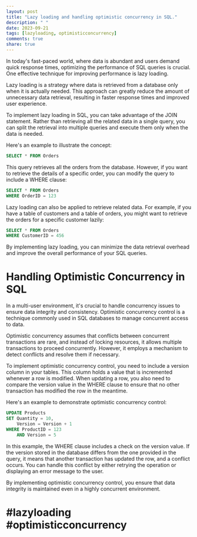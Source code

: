 ```yaml
---
layout: post
title: "Lazy loading and handling optimistic concurrency in SQL."
description: " "
date: 2023-09-21
tags: [lazyloading, optimisticconcurrency]
comments: true
share: true
---
```


In today's fast-paced world, where data is abundant and users demand quick response times, optimizing the performance of SQL queries is crucial. One effective technique for improving performance is lazy loading.

Lazy loading is a strategy where data is retrieved from a database only when it is actually needed. This approach can greatly reduce the amount of unnecessary data retrieval, resulting in faster response times and improved user experience.

To implement lazy loading in SQL, you can take advantage of the JOIN statement. Rather than retrieving all the related data in a single query, you can split the retrieval into multiple queries and execute them only when the data is needed.

Here's an example to illustrate the concept:

```sql
SELECT * FROM Orders
```

This query retrieves all the orders from the database. However, if you want to retrieve the details of a specific order, you can modify the query to include a WHERE clause:

```sql
SELECT * FROM Orders
WHERE OrderID = 123
```

Lazy loading can also be applied to retrieve related data. For example, if you have a table of customers and a table of orders, you might want to retrieve the orders for a specific customer lazily:

```sql
SELECT * FROM Orders
WHERE CustomerID = 456
```

By implementing lazy loading, you can minimize the data retrieval overhead and improve the overall performance of your SQL queries.

# Handling Optimistic Concurrency in SQL

In a multi-user environment, it's crucial to handle concurrency issues to ensure data integrity and consistency. Optimistic concurrency control is a technique commonly used in SQL databases to manage concurrent access to data.

Optimistic concurrency assumes that conflicts between concurrent transactions are rare, and instead of locking resources, it allows multiple transactions to proceed concurrently. However, it employs a mechanism to detect conflicts and resolve them if necessary.

To implement optimistic concurrency control, you need to include a version column in your tables. This column holds a value that is incremented whenever a row is modified. When updating a row, you also need to compare the version value in the WHERE clause to ensure that no other transaction has modified the row in the meantime.

Here's an example to demonstrate optimistic concurrency control:

```sql
UPDATE Products
SET Quantity = 10,
    Version = Version + 1
WHERE ProductID = 123
    AND Version = 5
```

In this example, the WHERE clause includes a check on the version value. If the version stored in the database differs from the one provided in the query, it means that another transaction has updated the row, and a conflict occurs. You can handle this conflict by either retrying the operation or displaying an error message to the user.

By implementing optimistic concurrency control, you ensure that data integrity is maintained even in a highly concurrent environment.

# #lazyloading #optimisticconcurrency